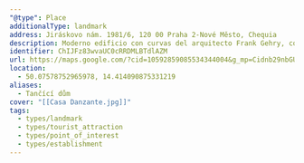 ```yaml
---
"@type": Place
additionalType: landmark
address: Jiráskovo nám. 1981/6, 120 00 Praha 2-Nové Město, Chequia
description: Moderno edificio con curvas del arquitecto Frank Gehry, con restaurante en el último piso y vista de la ciudad.
identifier: ChIJFz83wvaUC0cRRDMLBTdlAZM
url: https://maps.google.com/?cid=10592859085534344004&g_mp=Cidnb29nbGUubWFwcy5wbGFjZXMudjEuUGxhY2VzLlNlYXJjaFRleHQQABgEIAA
location:
  - 50.07578752965978, 14.414090875331219
aliases:
  - Tančící dům
cover: "[[Casa Danzante.jpg]]"
tags:
  - types/landmark
  - types/tourist_attraction
  - types/point_of_interest
  - types/establishment
---
```

